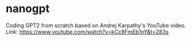 # nanogpt
Coding GPT2 from scratch based on Andrej Karpathy's YouTube video.
Link: https://www.youtube.com/watch?v=kCc8FmEb1nY&t=283s

